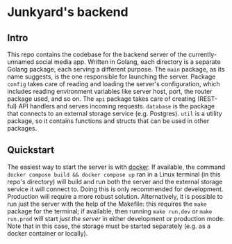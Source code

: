 # Junkyard's backend

## Intro

This repo contains the codebase for the backend server of the currently-unnamed social media app.
Written in Golang, each directory is a separate Golang package, each serving a different purpose.
The `main` package, as its name suggests, is the one responsible for launching the server.
Package `config` takes care of reading and loading the server's configuration, which includes reading environment variables like server host, port, the router package used, and so on.
The `api` package takes care of creating (REST-ful) API handlers and serves incoming requests.
`database` is the package that connects to an external storage service (e.g. Postgres).
`util` is a utility package, so it contains functions and structs that can be used in other packages.

## Quickstart

The easiest way to start the server is with [docker](docker.com). If available, the command `docker compose build && docker compose up` ran in a Linux terminal (in this repo's directory) will build and run both the server and the external storage service it will connect to.
Doing this is only recommended for development. Production will require a more robust solution.
Alternatively, it is possible to run just the server with the help of the Makefile: this requires the `make` package for the terminal; if available, then running `make run.dev` or `make run.prod` will start *just the server* in either development or production mode.
Note that in this case, the storage must be started separately (e.g. as a docker container or locally).
